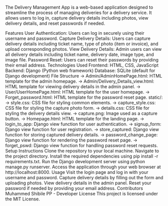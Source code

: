 
The Delivery Management App is a web-based application designed to streamline the process of managing deliveries for a delivery service. It allows users to log in, capture delivery details including photos, view delivery details, and reset passwords if needed.

Features
User Authentication: Users can log in securely using their username and password.
Capture Delivery Details: Users can capture delivery details including ticket name, type of photo (item or invoice), and upload corresponding photos.
View Delivery Details: Admin users can view all delivery details including ticket name, delivery date, image type, and image file.
Password Reset: Users can reset their passwords by providing their email address.
Technologies Used
Frontend: HTML, CSS, JavaScript
Backend: Django (Python web framework)
Database: SQLite (default for Django development)
File Structure
-> Admin/AdminHomePage.html: HTML template for the admin homepage.
-> Admin/Delivery_Details_view.html: HTML template for viewing delivery details in the admin panel.
-> User/UserHomePage.html: HTML template for the user homepage.
-> Forget_password.html: HTML template for the password reset page.
static/:
-> style.css: CSS file for styling common elements.
-> capture_style.css: CSS file for styling the capture photo form.
-> details.css: CSS file for styling the delivery details view.
-> capture.png: Image used as a capture button.
-> Homepage.html: HTML template for the landing page.
-> login_to_app: Django view function for user authentication.
-> signup_form: Django view function for user registration.
-> store_captured: Django view function for storing captured delivery details.
-> password_change_page: Django view function for rendering the password reset page.
-> forget_pswd: Django view function for handling password reset requests.
Setup Instructions
Clone the repository to your local machine.
Navigate to the project directory.
Install the required dependencies using pip install -r requirements.txt.
Run the Django development server using python manage.py runserver.
Access the application through your web browser at http://localhost:8000.
Usage
Visit the login page and log in with your username and password.
Capture delivery details by filling out the form and uploading photos.
View delivery details in the admin panel.
Reset your password if needed by providing your email address.
Contributors
Muhammed Shibile PP - Developer
License
This project is licensed under the MIT License.

